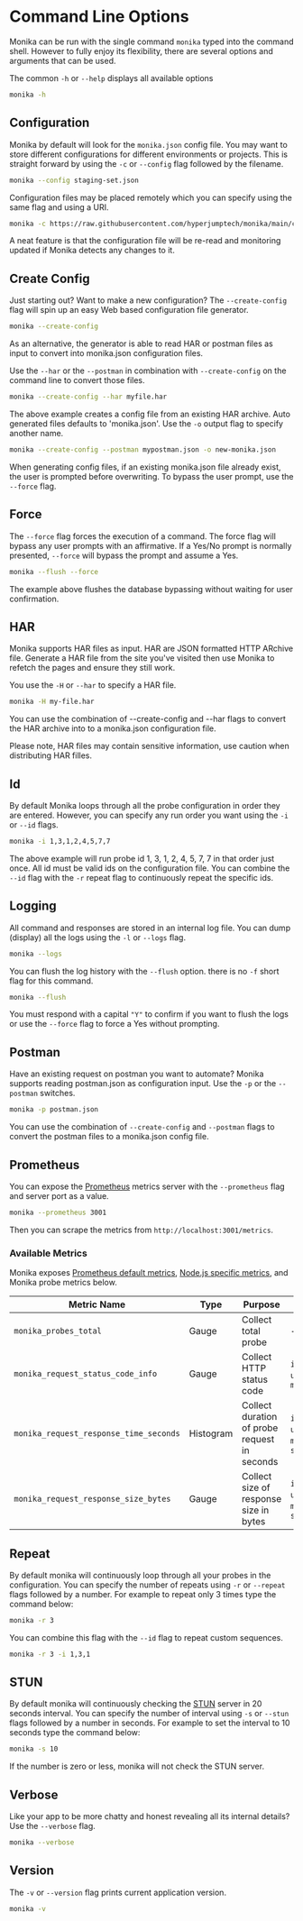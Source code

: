 # Command Line Options

Monika can be run with the single command `monika` typed into the command shell. However to fully enjoy its flexibility, there are several options and arguments that can be used.

The common `-h` or `--help` displays all available options

```bash
monika -h
```

## Configuration

Monika by default will look for the `monika.json` config file.
You may want to store different configurations for different environments or projects. This is straight forward by using the `-c` or `--config` flag followed by the filename.

```bash
monika --config staging-set.json
```

Configuration files may be placed remotely which you can specify using the same flag and using a URI.

```bash
monika -c https://raw.githubusercontent.com/hyperjumptech/monika/main/config_sample/config.desktop.example.json
```

A neat feature is that the configuration file will be re-read and monitoring updated if Monika detects any changes to it.

## Create Config

Just starting out? Want to make a new configuration? The `--create-config` flag will spin up an easy Web based configuration file generator.

```bash
monika --create-config
```

As an alternative, the generator is able to read HAR or postman files as input to convert into monika.json configuration files.

Use the `--har` or the `--postman` in combination with `--create-config` on the command line to convert those files.

```bash
monika --create-config --har myfile.har
```

The above example creates a config file from an existing HAR archive. Auto generated files defaults to 'monika.json'. Use the `-o` output flag to specify another name.

```bash
monika --create-config --postman mypostman.json -o new-monika.json
```

When generating config files, if an existing monika.json file already exist, the user is prompted before overwriting. To bypass the user prompt, use the `--force` flag.

## Force

The `--force` flag forces the execution of a command. The force flag will bypass any user prompts with an affirmative. If a Yes/No prompt is normally presented, `--force` will bypass the prompt and assume a Yes.

```bash
monika --flush --force
```

The example above flushes the database bypassing without waiting for user confirmation.

## HAR

Monika supports HAR files as input. HAR are JSON formatted HTTP ARchive file. Generate a HAR file from the site you've visited then use Monika to refetch the pages and ensure they still work.

You use the `-H` or `--har` to specify a HAR file.

```bash
monika -H my-file.har
```

You can use the combination of --create-config and --har flags to convert the HAR archive into to a monika.json configuration file.

Please note, HAR files may contain sensitive information, use caution when distributing HAR filles.

## Id

By default Monika loops through all the probe configuration in order they are entered. However, you can specify any run order you want using the `-i` or `--id` flags.

```bash
monika -i 1,3,1,2,4,5,7,7
```

The above example will run probe id 1, 3, 1, 2, 4, 5, 7, 7 in that order just once. All id must be valid ids on the configuration file. You can combine the `--id` flag with the `-r` repeat flag to continuously repeat the specific ids.

## Logging

All command and responses are stored in an internal log file. You can dump (display) all the logs using the `-l` or `--logs` flag.

```bash
monika --logs
```

You can flush the log history with the `--flush` option. there is no `-f` short flag for this command.

```bash
monika --flush
```

You must respond with a capital `"Y"` to confirm if you want to flush the logs or use the `--force` flag to force a Yes without prompting.

## Postman

Have an existing request on postman you want to automate? Monika supports reading postman.json as configuration input. Use the `-p` or the `--postman` switches.

```bash
monika -p postman.json
```

You can use the combination of `--create-config` and `--postman` flags to convert the postman files to a monika.json config file.

## Prometheus

You can expose the [Prometheus](https://prometheus.io/) metrics server with the `--prometheus` flag and server port as a value.

```bash
monika --prometheus 3001
```

Then you can scrape the metrics from `http://localhost:3001/metrics`.

### Available Metrics

Monika exposes [Prometheus default metrics](https://prometheus.io/docs/instrumenting/writing_clientlibs/#standard-and-runtime-collectors), [Node.js specific metrics](https://github.com/siimon/prom-client/tree/master/lib/metrics), and Monika probe metrics below.

| Metric Name                            | Type      | Purpose                                      | Label                                       |
| -------------------------------------- | --------- | -------------------------------------------- | ------------------------------------------- |
| `monika_probes_total`                  | Gauge     | Collect total probe                          | -                                           |
| `monika_request_status_code_info`      | Gauge     | Collect HTTP status code                     | `id`, `name`, `url`, `method`               |
| `monika_request_response_time_seconds` | Histogram | Collect duration of probe request in seconds | `id`, `name`, `url`, `method`, `statusCode` |
| `monika_request_response_size_bytes`   | Gauge     | Collect size of response size in bytes       | `id`, `name`, `url`, `method`, `statusCode` |

## Repeat

By default monika will continuously loop through all your probes in the configuration. You can specify the number of repeats using `-r` or `--repeat` flags followed by a number. For example to repeat only 3 times type the command below:

```bash
monika -r 3
```

You can combine this flag with the `--id` flag to repeat custom sequences.

```bash
monika -r 3 -i 1,3,1
```

## STUN

By default monika will continuously checking the [STUN](https://en.wikipedia.org/wiki/STUN) server in 20 seconds interval. You can specify the number of interval using `-s` or `--stun` flags followed by a number in seconds. For example to set the interval to 10 seconds type the command below:

```bash
monika -s 10
```

If the number is zero or less, monika will not check the STUN server.

## Verbose

Like your app to be more chatty and honest revealing all its internal details? Use the `--verbose` flag.

```bash
monika --verbose
```

## Version

The `-v` or `--version` flag prints current application version.

```bash
monika -v
```
